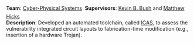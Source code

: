 <!--start_month: May-->
<!--start_year: 2017-->
<!--position: Graduate Research Intern-->
<!--institution: MIT Lincoln Laboratory-->
<!--location_city: Lexington-->
<!--location_state: MA-->

**Team**: [Cyber-Physical Systems](https://www.ll.mit.edu/r-d/cyber-security-and-information-sciences/cyber-physical-systems)
&#151; **Supervisors**:
[Kevin B. Bush](https://www.ll.mit.edu/biographies/kevin-b-bush) and
[Matthew Hicks](http://www.impedimenttoprogress.com/)
<br />
**Description**: Developed an automated toolchain, called
[ICAS](https://youtu.be/cBME5aUhPeY),
to assess the vulnerability integrated circuit layouts to fabrication-time
modification (e.g., insertion of a hardware Trojan).

